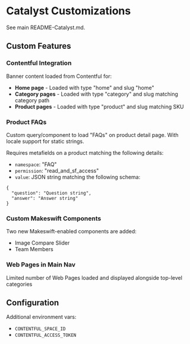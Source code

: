 # Catalyst Customizations

See main README-Catalyst.md.

## Custom Features

### Contentful Integration

Banner content loaded from Contentful for:

* **Home page** - Loaded with type "home" and slug "home"
* **Category pages** - Loaded with type "category" and slug matching category path
* **Product pages** - Loaded with type "product" and slug matching SKU

### Product FAQs

Custom query/component to load "FAQs" on product detail page. With locale support for static strings.

Requires metafields on a product matching the following details:

* `namespace`: "FAQ"
* `permission`: "read_and_sf_access"
* `value`: JSON string matching the following schema:

```
{
  "question": "Question string",
  "answer": "Answer string"
}
```

### Custom Makeswift Components

Two new Makeswift-enabled components are added:

* Image Compare Slider
* Team Members

### Web Pages in Main Nav

Limited number of Web Pages loaded and displayed alongside top-level categories

## Configuration

Additional environment vars:

* `CONTENTFUL_SPACE_ID`
* `CONTENTFUL_ACCESS_TOKEN`
